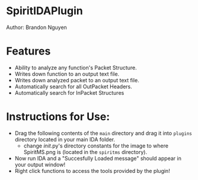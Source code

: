 # SpiritIDAPlugin
Author: Brandon Nguyen

# Features
  - Ability to analyze any function's Packet Structure.
  - Writes down function to an output text file.
  - Writes down analyzed packet to an output text file.
  - Automatically search for all OutPacket Headers.
  - Automatically search for InPacket Structures

# Instructions for Use:
  - Drag the following contents of the `main` directory and drag it into `plugins` directory located in your main IDA folder.
    - change _init_.py's directory constants for the image to where SpiritMS.png is (located in the `spiritms` directory).
  - Now run IDA and a "Succesfully Loaded message" should appear in your output window!
  - Right click functions to access the tools provided by the plugin!

